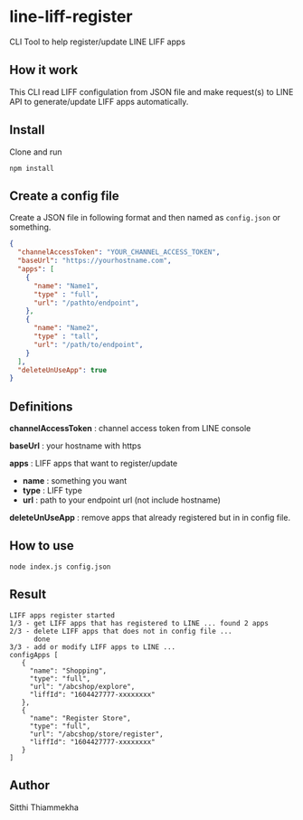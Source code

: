 # line-liff-register
CLI Tool to help register/update LINE LIFF apps

## How it work
This CLI read LIFF configulation from JSON file and make request(s) to LINE API to generate/update LIFF apps automatically.

## Install
Clone and run
```
npm install
```

## Create a config file
Create a JSON file in following format and then named as `config.json` or something.
```json
{
  "channelAccessToken": "YOUR_CHANNEL_ACCESS_TOKEN",
  "baseUrl": "https://yourhostname.com",
  "apps": [
    {
      "name": "Name1",
      "type" : "full",
      "url": "/pathto/endpoint",
    },
    {
      "name": "Name2",
      "type" : "tall",
      "url": "/path/to/endpoint",
    }
  ],
  "deleteUnUseApp": true
}
```

## Definitions
**channelAccessToken** : channel access token from LINE console

**baseUrl** : your hostname with https

**apps** : LIFF apps that want to register/update
- **name** : something you want
- **type** : LIFF type
- **url** : path to your endpoint url (not include hostname)

**deleteUnUseApp** : remove apps that already registered but in in config file.

## How to use
```
node index.js config.json
```
## Result
```
LIFF apps register started
1/3 - get LIFF apps that has registered to LINE ... found 2 apps
2/3 - delete LIFF apps that does not in config file ...
      done
3/3 - add or modify LIFF apps to LINE ...
configApps [
   {
     "name": "Shopping",
     "type": "full",
     "url": "/abcshop/explore",
     "liffId": "1604427777-xxxxxxxx"
   },
   {
     "name": "Register Store",
     "type": "full",
     "url": "/abcshop/store/register",
     "liffId": "1604427777-xxxxxxxx"
   }
]
```
## Author
Sitthi Thiammekha
